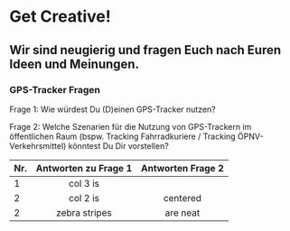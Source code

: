 # Get Creative!
## Wir sind neugierig und fragen Euch nach Euren Ideen und Meinungen.

### GPS-Tracker Fragen
Frage 1: Wie würdest Du (D)einen GPS-Tracker nutzen?

Frage 2: Welche Szenarien für die Nutzung von GPS-Trackern im öffentlichen Raum (bspw. Tracking Fahrradkuriere / Tracking ÖPNV-Verkehrsmittel) könntest Du Dir vorstellen?

| Nr. | Antworten zu Frage 1                 | Antworten Frage 2                    |   
|-----|:------------------------------------:|:------------------------------------:|
|  1  | col 3 is                             |                                      | 
|  2  |col 2 is      | centered      | 
|  2  |zebra stripes | are neat      | 
